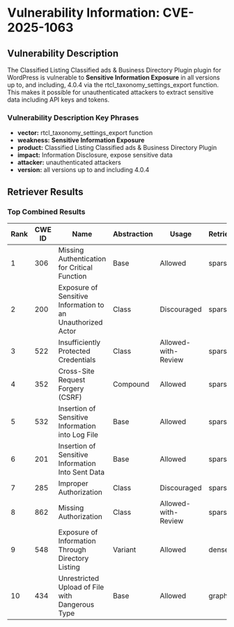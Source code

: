 # Vulnerability Information: CVE-2025-1063

## Vulnerability Description
The Classified Listing Classified ads & Business Directory Plugin plugin for WordPress is vulnerable to **Sensitive Information Exposure** in all versions up to, and including, 4.0.4 via the rtcl_taxonomy_settings_export function. This makes it possible for unauthenticated attackers to extract sensitive data including API keys and tokens.

### Vulnerability Description Key Phrases
- **vector:** rtcl_taxonomy_settings_export function
- **weakness:** **Sensitive Information Exposure**
- **product:** Classified Listing Classified ads & Business Directory Plugin
- **impact:** Information Disclosure, expose sensitive data
- **attacker:** unauthenticated attackers
- **version:** all versions up to and including 4.0.4

## Retriever Results

### Top Combined Results

| Rank | CWE ID | Name | Abstraction | Usage  | Retrievers | Individual Scores |
|------|--------|------|-------------|-------|------------|-------------------|
| 1 | 306 | Missing Authentication for Critical Function | Base | Allowed | sparse | 0.270 |
| 2 | 200 | Exposure of Sensitive Information to an Unauthorized Actor | Class | Discouraged | sparse | 0.268 |
| 3 | 522 | Insufficiently Protected Credentials | Class | Allowed-with-Review | sparse | 0.267 |
| 4 | 352 | Cross-Site Request Forgery (CSRF) | Compound | Allowed | sparse | 0.262 |
| 5 | 532 | Insertion of Sensitive Information into Log File | Base | Allowed | sparse | 0.255 |
| 6 | 201 | Insertion of Sensitive Information Into Sent Data | Base | Allowed | sparse | 0.255 |
| 7 | 285 | Improper Authorization | Class | Discouraged | sparse | 0.255 |
| 8 | 862 | Missing Authorization | Class | Allowed-with-Review | sparse | 0.254 |
| 9 | 548 | Exposure of Information Through Directory Listing | Variant | Allowed | dense | 0.537 |
| 10 | 434 | Unrestricted Upload of File with Dangerous Type | Base | Allowed | graph | 0.002 |

